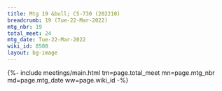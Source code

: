 ```yaml
---
title: Mtg 19 &bull; CS-730 (202210)
breadcrumb: 19 (Tue-22-Mar-2022)
mtg_nbr: 19
total_meet: 24
mtg_date: Tue-22-Mar-2022
wiki_id: 8508
layout: bg-image
---
```


{%- include meetings/main.html
    tm=page.total_meet
    mn=page.mtg_nbr
    md=page.mtg_date
    ww=page.wiki_id
-%}
